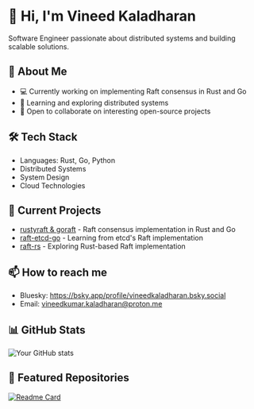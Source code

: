 # 👋 Hi, I'm Vineed Kaladharan

Software Engineer passionate about distributed systems and building scalable solutions.

## 🚀 About Me
- 💻 Currently working on implementing Raft consensus in Rust and Go
- 🌱 Learning and exploring distributed systems
- 👯 Open to collaborate on interesting open-source projects

## 🛠️ Tech Stack
- Languages: Rust, Go, Python
- Distributed Systems
- System Design
- Cloud Technologies

## 🔭 Current Projects
- [rustyraft & goraft](https://github.com/VineedKaladharan/raft-rust-go) - Raft consensus implementation in Rust and Go
- [raft-etcd-go](https://github.com/etcd-io/raft) - Learning from etcd's Raft implementation
- [raft-rs](https://github.com/tikv/raft-rs) - Exploring Rust-based Raft implementation

## 📫 How to reach me
- Bluesky: https://bsky.app/profile/vineedkaladharan.bsky.social
- Email: vineedkumar.kaladharan@proton.me

## 📊 GitHub Stats
![Your GitHub stats](https://github-readme-stats.vercel.app/api?username=VineedKaladharan&show_icons=true&theme=radical)

## 🌟 Featured Repositories
[![Readme Card](https://github-readme-stats.vercel.app/api/pin/?username=VineedKaladharan&repo=raft-rust-go)](https://github.com/YourGitHubUsername/raft-rust-go)
